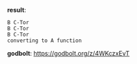 **result**:
```
B C-Tor
B C-Tor
B C-Tor
converting to A function
```
**godbolt**: https://godbolt.org/z/4WKczxEvT
